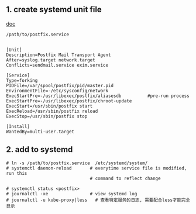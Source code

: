 ## 1. create systemd unit file
[doc](https://www.freedesktop.org/software/systemd/man/systemd.service.html)  
  
```
/path/to/postfix.service


[Unit]
Description=Postfix Mail Transport Agent
After=syslog.target network.target
Conflicts=sendmail.service exim.service

[Service]
Type=forking
PIDFile=/var/spool/postfix/pid/master.pid
EnvironmentFile=-/etc/sysconfig/network
ExecStartPre=-/usr/libexec/postfix/aliasesdb          #pre-run process
ExecStartPre=-/usr/libexec/postfix/chroot-update
ExecStart=/usr/sbin/postfix start
ExecReload=/usr/sbin/postfix reload
ExecStop=/usr/sbin/postfix stop

[Install]
WantedBy=multi-user.target
```
## 2. add to systemd 

```
# ln -s /path/to/postfix.service  /etc/systemd/system/
# systemctl daemon-reload       # everytime service file is modified, run this 
                                # command to reflect change

# systemctl status <postfix>
# journalctl -xe                # view systemd log
# journalctl -u kube-proxy|less   # 查看特定服务的日志, 需要配合less才能完全显示
```

